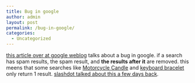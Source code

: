 ```yaml
---
title: Bug in google
author: admin
layout: post
permalink: /bug-in-google/
categories:
  - Uncategorized
---
```

[this article over at google weblog][1] talks about a bug in google. if a search has spam results, the spam result, and **the results after it** are removed. this meens that some searches like [Motorcycle Candle][2] and [keyboard bracelet][3] only return 1 result. [slashdot talked about this a few days back][4].

 [1]: http://google.blogspace.com/archives/001051
 [2]: http://www.google.com/search?q=motorcycle+candle
 [3]: http://www.google.com/search?q=keyboard+bracelet
 [4]: http://slashdot.org/article.pl?sid=03/10/06/1331239&mode=thread&tid=126&tid=156&tid=95